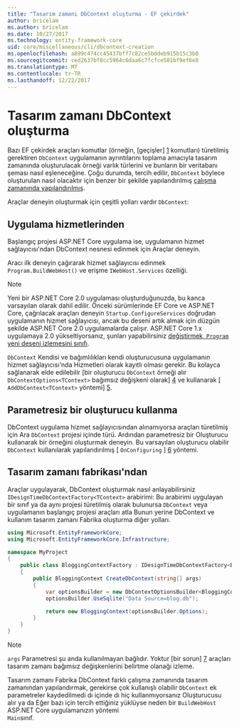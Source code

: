 ```yaml
---
title: "Tasarım zamanı DbContext oluşturma - EF çekirdek"
author: bricelam
ms.author: bricelam
ms.date: 10/27/2017
ms.technology: entity-framework-core
uid: core/miscellaneous/cli/dbcontext-creation
ms.openlocfilehash: a899c474cc45437bff7c82ce5bddeb915b15c3b0
ms.sourcegitcommit: ced2637bf8cc5964c6daa6c7fcfce501bf9ef6e8
ms.translationtype: MT
ms.contentlocale: tr-TR
ms.lasthandoff: 12/22/2017
---
```

<a name="design-time-dbcontext-creation"></a>Tasarım zamanı DbContext oluşturma
==============================
Bazı EF çekirdek araçları komutlar (örneğin, [geçişler] [ 1] komutları) türetilmiş gerektiren `DbContext` uygulamanın ayrıntılarını toplama amacıyla tasarım zamanında oluşturulacak örneği varlık türlerini ve bunların bir veritabanı şeması nasıl eşleneceğine. Çoğu durumda, tercih edilir, `DbContext` böylece oluşturulan nasıl olacaktır için benzer bir şekilde yapılandırılmış [çalışma zamanında yapılandırılmış][2].

Araçlar deneyin oluşturmak için çeşitli yolları vardır `DbContext`:

<a name="from-application-services"></a>Uygulama hizmetlerinden
-------------------------
Başlangıç projesi ASP.NET Core uygulama ise, uygulamanın hizmet sağlayıcısı'ndan DbContext nesnesi edinmek için Araçlar deneyin.

Aracı ilk deneyin çağırarak hizmet sağlayıcısı edinmek `Program.BuildWebHost()` ve erişme `IWebHost.Services` özelliği.

> [!NOTE]
> Yeni bir ASP.NET Core 2.0 uygulaması oluşturduğunuzda, bu kanca varsayılan olarak dahil edilir. Önceki sürümlerinde EF Core ve ASP.NET Core, çağrılacak araçları deneyin `Startup.ConfigureServices` doğrudan uygulamanın hizmet sağlayıcısı, ancak bu deseni artık almak için düzgün şekilde ASP.NET Core 2.0 uygulamalarda çalışır. ASP.NET Core 1.x uygulamaya 2.0 yükseltiyorsanız, şunları yapabilirsiniz [değiştirmek, `Program` yeni deseni izlemesini sınıfı][3].

`DbContext` Kendisi ve bağımlılıkları kendi oluşturucusuna uygulamanın hizmet sağlayıcısı'nda Hizmetleri olarak kayıtlı olması gerekir. Bu kolayca sağlanarak elde edilebilir [bir oluşturucu `DbContext` örneği alır `DbContextOptions<TContext>` bağımsız değişkeni olarak] [ 4] ve kullanarak [ `AddDbContext<TContext>` yöntemi] [5].

<a name="using-a-constructor-with-no-parameters"></a>Parametresiz bir oluşturucu kullanma
--------------------------------------
DbContext uygulama hizmet sağlayıcısından alınamıyorsa araçları türetilmiş için Ara `DbContext` projesi içinde türü. Ardından parametresiz bir Oluşturucu kullanarak bir örneğini oluşturmak deneyin. Bu varsayılan oluşturucu olabilir `DbContext` kullanılarak yapılandırılmış [ `OnConfiguring` ] [ 6] yöntemi.

<a name="from-a-design-time-factory"></a>Tasarım zamanı fabrikası'ndan
--------------------------
Araçlar uygulayarak, DbContext oluşturmak nasıl anlayabilirsiniz `IDesignTimeDbContextFactory<TContext>` arabirimi: Bu arabirimi uygulayan bir sınıf ya da aynı projesi türetilmiş olarak bulunursa `DbContext` veya uygulamanın başlangıç projesi araçları atla Bunun yerine DbContext ve kullanım tasarım zamanı Fabrika oluşturma diğer yolları.

``` csharp
using Microsoft.EntityFrameworkCore;
using Microsoft.EntityFrameworkCore.Infrastructure;

namespace MyProject
{
    public class BloggingContextFactory : IDesignTimeDbContextFactory<BloggingContext>
    {
        public BloggingContext CreateDbContext(string[] args)
        {
            var optionsBuilder = new DbContextOptionsBuilder<BloggingContext>();
            optionsBuilder.UseSqlite("Data Source=blog.db");

            return new BloggingContext(optionsBuilder.Options);
        }
    }
}
```

> [!NOTE]
> `args` Parametresi şu anda kullanılmayan bağlıdır. Yoktur [bir sorun] [ 7] araçları tasarım zamanı bağımsız değişkenlerini belirtme olanağı izleme.

Tasarım zamanı Fabrika DbContext farklı çalışma zamanında tasarım zamanından yapılandırmak, gerekirse çok kullanışlı olabilir `DbContext` ek parametreler kaydedilmedi dı içinde dı hiç kullanmıyorsanız Oluşturucusu alır ya da Eğer bazı için tercih ettiğiniz yüklüyse neden bir `BuildWebHost` ASP.NET Core uygulamanızın yöntemi  
`Main`sınıf.

  [1]: xref:core/managing-schemas/migrations/index
  [2]: xref:core/miscellaneous/configuring-dbcontext
  [3]: https://docs.microsoft.com/aspnet/core/migration/1x-to-2x/#update-main-method-in-programcs
  [4]: xref:core/miscellaneous/configuring-dbcontext#constructor-argument
  [5]: xref:core/miscellaneous/configuring-dbcontext#using-dbcontext-with-dependency-injection
  [6]: xref:core/miscellaneous/configuring-dbcontext#onconfiguring
  [7]: https://github.com/aspnet/EntityFrameworkCore/issues/8332
